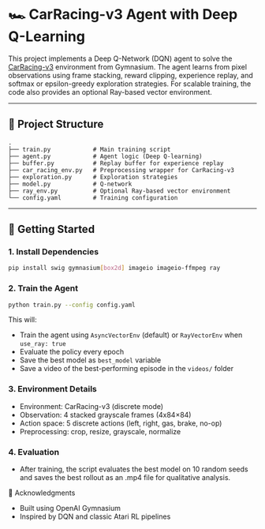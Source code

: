 # 🏎️ CarRacing-v3 Agent with Deep Q-Learning

This project implements a Deep Q-Network (DQN) agent to solve the [CarRacing-v3](https://www.gymlibrary.dev/environments/box2d/car_racing/) environment from Gymnasium. The agent learns from pixel observations using frame stacking, reward clipping, experience replay, and softmax or epsilon-greedy exploration strategies.
For scalable training, the code also provides an optional Ray-based vector environment.

---

## 📂 Project Structure
```text
.
├── train.py            # Main training script
├── agent.py            # Agent logic (Deep Q-learning)
├── buffer.py           # Replay buffer for experience replay
├── car_racing_env.py   # Preprocessing wrapper for CarRacing-v3
├── exploration.py      # Exploration strategies
├── model.py            # Q-network
├── ray_env.py          # Optional Ray-based vector environment
└── config.yaml         # Training configuration
```
---

## 🚀 Getting Started

### 1. Install Dependencies

```bash
pip install swig gymnasium[box2d] imageio imageio-ffmpeg ray
```

### 2. Train the Agent

```bash
python train.py --config config.yaml
```

This will:
- Train the agent using `AsyncVectorEnv` (default) or `RayVectorEnv` when `use_ray: true`
- Evaluate the policy every epoch
- Save the best model as `best_model` variable
- Save a video of the best-performing episode in the `videos/` folder

### 3. Environment Details
- Environment: CarRacing-v3 (discrete mode)
- Observation: 4 stacked grayscale frames (4x84×84)
- Action space: 5 discrete actions (left, right, gas, brake, no-op)
- Preprocessing: crop, resize, grayscale, normalize

### 4. Evaluation
- After training, the script evaluates the best model on 10 random seeds and saves the best rollout as an .mp4 file for qualitative analysis.

📌 Acknowledgments
- Built using OpenAI Gymnasium
- Inspired by DQN and classic Atari RL pipelines
